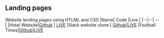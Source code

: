 ## Landing pages
Website landing pages using HTLML and CSS
|Name| Code |Live |
|--|--| -- |
|Hotel Website|[Github](https://github.com/MrAman007/Landing-Pages/tree/master/Hotel%20Website)  | [LIVE](https://hotelsingh.netlify.app/)
|Slack website clone | [Github](https://github.com/MrAman007/Landing-Pages/tree/master/slack%20clone)|[LIVE](https://slacklone.netlify.app/)
|Football Times|[Github](https://github.com/MrAman007/Landing-Pages/tree/master/Football%20Times)|[LIVE](https://footballtimes.netlify.app/)
